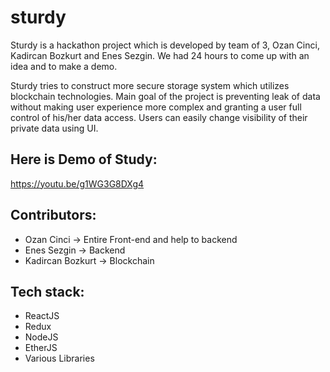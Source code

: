 # sturdy

Sturdy is a hackathon project which is developed by team of 3, Ozan Cinci, Kadircan Bozkurt and Enes Sezgin. We had 24 hours to come up with an idea and to make a demo.

Sturdy tries to construct more secure storage system which utilizes blockchain technologies. Main goal of the project is preventing leak of data without making user experience more complex and granting a user full control of his/her data access. Users can easily change visibility of their private data using UI.

## Here is Demo of Study:
https://youtu.be/g1WG3G8DXg4

## Contributors:
- Ozan Cinci -> Entire Front-end and help to backend
- Enes Sezgin -> Backend
- Kadircan Bozkurt -> Blockchain

## Tech stack:
- ReactJS
- Redux
- NodeJS
- EtherJS
- Various Libraries
